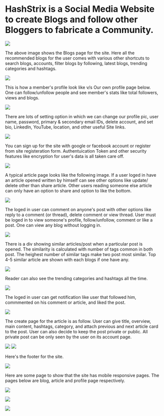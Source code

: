 # HashStrix is a Social Media Website to create Blogs and follow other Bloggers to fabricate a Community.

![](static/img/images/Blogs%20Page.png)

The above image shows the Blogs page for the site. Here all the recommended blogs for the user comes with various other shortcuts to search blogs, accounts, filter blogs by following, latest blogs, trending categories and hashtags.


![](static/img/images/other%20profile.png)

This is how a member's profile look like v/s Our own profile page below.
One can follow/unfollow people and see member's stats like total followers, views and blogs.

![](static/img/images/myprofile.png)

There are lots of setting option in which we can change our profile pic, user name, password, primary & secondary email IDs, delete account, and set bio, LinkedIn, YouTube, location,  and other useful Site links.

![](static/img/images/settings.png)

You can sign up for the site with google or facebook account or register from site registeration form. Authentuication Token and other security features like encryption for user's data is all taken care off.

![](static/img/images/Sign%20Up.png)

A typical article page looks like the following image. If a user loged in have an article opened written by himself can see other options like update/ delete other than share article. Other users reading someone else article can only have an option to share and option to like the bottom.

![](static/img/images/article%20page.png)

The loged in user can comment on anyone's post with other options like reply to a comment (or thread), delete comment or view thread. User must be loged in to view someone's profile, follow/unfollow, comment or like a post. One can view any blog without logging in. 

![](static/img/images/comment.png)

There is a div showing similar articles/post when a particular post is opened. The similarity is calculated with number of tags common in both post. The heighest number of similar tags make two post most similar. Top 4-5 similar article are shown with each blogs if one have any. 

![](static/img/images/similar.jpg)

Reader can also see the trending categories and hashtags all the time.

![](static/img/images/Treanding.png)

The loged in user can get notification like user that followed him, commmented on his comment or article, and liked the post.

![](static/img/images/notification.png)

The create page for the article is as follow. User can give title, overview, main content, hashtags, category, and attach previous and next article card to the post. User can also decide to keep the post private or public. All private post can be only seen by the user on its account page.

![](static/img/images/Create%20page.png)
![](static/img/images/Create%202.png)

Here's the footer for the site.

![](static/img/images/footer.png)

Here are some page to show that the site has mobile responsive pages. The pages below are blog, article and profile page respectively.

![](static/img/images/main%20menu.jpg)

![](static/img/images/article.jpg)

![](static/img/images/mprofile.jpg)
